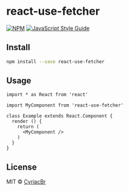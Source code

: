 # react-use-fetcher

> 

[![NPM](https://img.shields.io/npm/v/react-use-fetcher.svg)](https://www.npmjs.com/package/react-use-fetcher) [![JavaScript Style Guide](https://img.shields.io/badge/code_style-standard-brightgreen.svg)](https://standardjs.com)

## Install

```bash
npm install --save react-use-fetcher
```

## Usage

```tsx
import * as React from 'react'

import MyComponent from 'react-use-fetcher'

class Example extends React.Component {
  render () {
    return (
      <MyComponent />
    )
  }
}
```

## License

MIT © [CyriacBr](https://github.com/CyriacBr)
